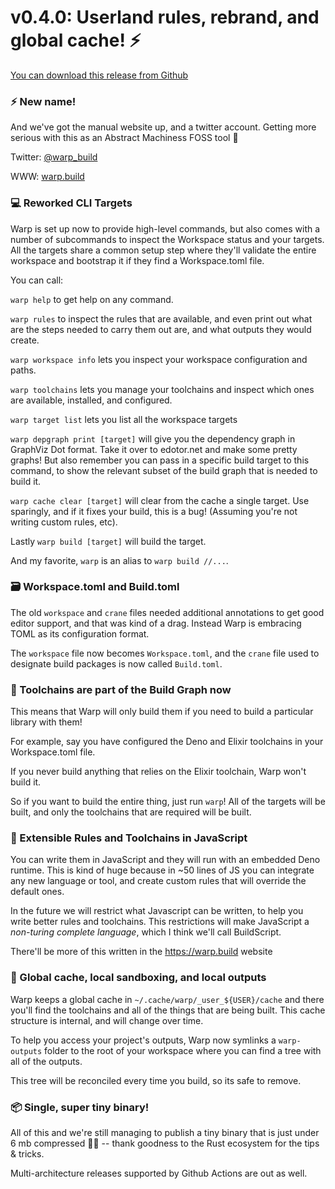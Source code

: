 # v0.4.0: Userland rules, rebrand, and global cache! ⚡

[You can download this release from Github](https://github.com/AbstractMachinesLab/warp/releases/tag/v0.4.0#user-content-assets)

### ⚡ New name!

And we've got the manual website up, and a twitter account. Getting more
serious with this as an Abstract Machiness FOSS tool 🚀 

Twitter: [@warp_build](https://twitter.com/warp_build)

WWW: [warp.build](https://warp.build)

### 💻 Reworked CLI Targets

Warp is set up now to provide high-level commands, but also comes with a number
of subcommands to inspect the Workspace status and your targets. All the
targets share a common setup step where they'll validate the entire workspace
and bootstrap it if they find a Workspace.toml file.

You can call:

`warp help` to get help on any command.

`warp rules` to inspect the rules that are available, and even print out what
are the steps needed to carry them out are, and what outputs they would create.

`warp workspace info` lets you inspect your workspace configuration and paths.

`warp toolchains` lets you manage your toolchains and inspect which ones are
available, installed, and configured.

`warp target list` lets you list all the workspace targets

`warp depgraph print [target]` will give you the dependency graph in GraphViz
Dot format. Take it over to edotor.net and make some pretty graphs! But also
remember you can pass in a specific build target to this command, to show the
relevant subset of the build graph that is needed to build it.

`warp cache clear [target]` will clear from the cache a single target. Use
sparingly, and if it fixes your build, this is a bug! (Assuming you're not
writing custom rules, etc).

Lastly `warp build [target]` will build the target.

And my favorite, `warp` is an alias to `warp build //...`.

### 🗃️ Workspace.toml and Build.toml

The old `workspace` and `crane` files needed additional annotations to get good
editor support, and that was kind of a drag. Instead Warp is embracing TOML as
its configuration format.

The `workspace` file now becomes `Workspace.toml`, and the `crane` file used to
designate build packages is now called `Build.toml`.

### 🧰  Toolchains are part of the Build Graph  now

This means that Warp will only build them if you need to build a particular
library with them! 

For example, say you have configured the Deno and Elixir toolchains in your
Workspace.toml file.

If you never build anything that relies on the Elixir toolchain, Warp won't
build it.

So if you want to build the entire thing, just run `warp`! All of the targets
will be built, and only the toolchains that are required will be built.

### 🔧 Extensible Rules and Toolchains in JavaScript

You can write them in JavaScript and they will run with an embedded Deno
runtime. This is kind of huge because in ~50 lines of JS you can integrate any
new language or tool, and create custom rules that will override the default
ones.

In the future we will restrict what Javascript can be written, to help you
write better rules and toolchains. This restrictions will make JavaScript a
_non-turing complete language_, which I think we'll call BuildScript.

There'll be more of this written in the https://warp.build website

### 🥪 Global cache, local sandboxing, and local outputs

Warp keeps a global cache in `~/.cache/warp/_user_${USER}/cache` and there you'll
find the toolchains and all of the things that are being built. This cache
structure is internal, and will change over time.

To help you access your project's outputs, Warp now symlinks a `warp-outputs`
folder to the root of your workspace where you can find a tree with all of the
outputs.

This tree will be reconciled every time you build, so its safe to remove.

### 📦 Single, super tiny binary!

All of this and we're still managing to publish a tiny binary that is just under 6 mb compressed 👌🏼 -- thank goodness to the Rust ecosystem for the tips & tricks.

Multi-architecture releases supported by Github Actions are out as well.
